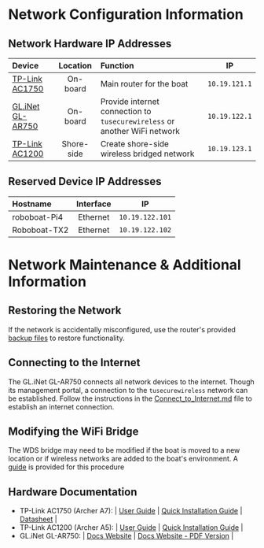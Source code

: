 
# Network Configuration Information #
## Network Hardware IP Addresses ##
| Device             | Location      | Function                                          | IP            |
| :----------------- |:-------------:| :------------------------------------------------ | :------------:|
| [TP-Link AC1750](https://www.tp-link.com/us/home-networking/wifi-router/archer-a7/) | On-board | Main router for the boat | `10.19.121.1`|
| [GL.iNet GL-AR750](https://www.gl-inet.com/products/gl-ar750/) | On-board | Provide internet connection to `tusecurewireless` or another WiFi network | `10.19.122.1` |
| [TP-Link AC1200](https://www.tp-link.com/us/home-networking/wifi-router/archer-a5/) | Shore-side | Create shore-side wireless bridged network | `10.19.123.1` |

## Reserved Device IP Addresses ##
| Hostname             | Interface     | IP              |
| :------------------- |:-------------:| :--------------:|
| roboboat-Pi4         | Ethernet      | `10.19.122.101` |
| Roboboat-TX2         | Ethernet      | `10.19.122.102` |

# Network Maintenance & Additional Information #
## Restoring the Network ##
If the network is accidentally misconfigured, use the router's provided [backup files](RouterBackups/) to restore functionality. 

## Connecting to the Internet ##
The GL.iNet GL-AR750 connects all network devices to the internet. Though its management portal, a connection to the `tusecurewireless` network can be established. Follow the instructions in the [Connect_to_Internet.md](Connect_to_Internet.md) file to establish an internet connection.

## Modifying the WiFi Bridge ##
The WDS bridge may need to be modified if the boat is moved to a new location or if wireless networks are added to the boat's environment. A [guide](Modifying_WiFi_Bridge.md) is provided for this procedure

## Hardware Documentation ##
* TP-Link AC1750 (Archer A7): | [User Guide](RouterManuals/AC1750A7_UserGuide.pdf) | [Quick Installation Guide](RouterManuals/AC1750A7_QuickInstallationGuide.pdf) | [Datasheet](RouterManuals/AC1750A7_DataSheet.pdf) |
* TP-Link AC1200 (Archer A5): | [User Guide](RouterManuals/AC1200A5_UserGuide.pdf) | [Quick Installation Guide](RouterManuals/AC1200A5_QuickInstallationGuide.pdf) |
* GL.iNet GL-AR750: | [Docs Website](https://docs.gl-inet.com/en/3/setup/travel_ac_router/first-time_setup/) | [Docs Website - PDF Version](RouterManuals/GL-AR750_UserGuide.pdf) | 

